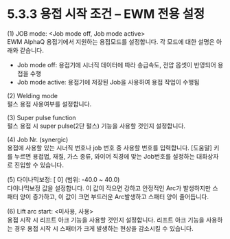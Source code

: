 ﻿# 5.3.3 용접 시작 조건 – EWM 전용 설정

(1)	JOB mode: <Job mode off, Job mode active>  
EWM AlphaQ 용접기에서 지원하는 용접모드를 설정합니다. 각 모드에 대한 설명은 아래와 같습니다.
-	Job mode off: 용접기에 시너직 데이터에 따라 송급속도, 전압 옵셋이 반영되어 용접을 수행
-	Job mode active: 용접기에 저장된 Job을 사용하여 용접 작업이 수행됨

(2)	Welding mode  
펄스 용접 사용여부를 설정합니다.

(3)	Super pulse function  
펄스 용접 시 super pulse(2단 펄스) 기능을 사용할 것인지 설정합니다.

(4)	Job Nr. (synergic)  
용접에 사용할 있는 시너직 번호나 job 번호 중 사용할 번호를 입력합니다. [도움말] 키를 누르면 용접법, 재질, 가스 종류, 와이어 직경에 맞는 Job번호를 설정하는 대화상자로 진입할 수 있습니다.

(5)	다이나믹보정: [  0] (범위: -40.0 ~ 40.0)  
다이나믹보정 값을 설정합니다. 이 값이 작으면 강하고 안정적인 Arc가 발생하지만 스패터 양이 증가하고, 이 값이 크면 부드러운 Arc발생하고 스패터 양이 줄어듭니다.

(6)	Lift arc start: <미사용, 사용>  
용접 시작 시 리프트 아크 기능을 사용할 것인지 설정합니다. 리프트 아크 기능을 사용하는 경우 용접 시작 시 스패터가 크게 발생하는 현상을 감소시킬 수 있습니다.

